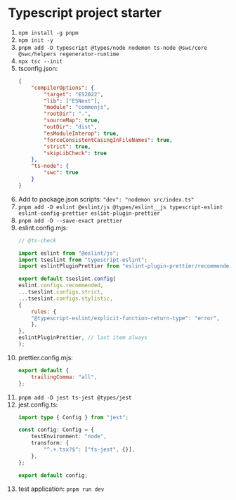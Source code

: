 # Typescript project starter

1. `npm install -g pnpm`
1. `npm init -y`
1. `pnpm add -D typescript @types/node nodemon ts-node @swc/core @swc/helpers regenerator-runtime`
1. `npx tsc --init`
1. tsconfig.json:
    ```json
    {
        "compilerOptions": {
            "target": "ES2022",
            "lib": ["ESNext"],
            "module": "commonjs",
            "rootDir": ".",
            "sourceMap": true,
            "outDir": "dist",
            "esModuleInterop": true,
            "forceConsistentCasingInFileNames": true,
            "strict": true,
            "skipLibCheck": true
        },
        "ts-node": {
            "swc": true
        }
    }
    ```
1. Add to package.json scripts: `"dev": "nodemon src/index.ts"`
1. `pnpm add -D eslint @eslint/js @types/eslint__js typescript-eslint eslint-config-prettier eslint-plugin-prettier`
1. `pnpm add -D --save-exact prettier`
1. eslint.config.mjs:
    ```js
    // @ts-check

    import eslint from "@eslint/js";
    import tseslint from "typescript-eslint";
    import eslintPluginPrettier from "eslint-plugin-prettier/recommended";

    export default tseslint.config(
    eslint.configs.recommended,
    ...tseslint.configs.strict,
    ...tseslint.configs.stylistic,
    {
        rules: {
        "@typescript-eslint/explicit-function-return-type": "error",
        },
    },
    eslintPluginPrettier, // last item always
    );
    ```
1. prettier.config.mjs:
    ```js
    export default {
        trailingComma: "all",
    };
    ```
1. `pnpm add -D jest ts-jest @types/jest`
1. jest.config.ts:
    ```ts
    import type { Config } from "jest";

    const config: Config = {
        testEnvironment: "node",
        transform: {
            "^.+.tsx?$": ["ts-jest", {}],
        },
    };

    export default config;
    ```
1. test application: `pnpm run dev`
